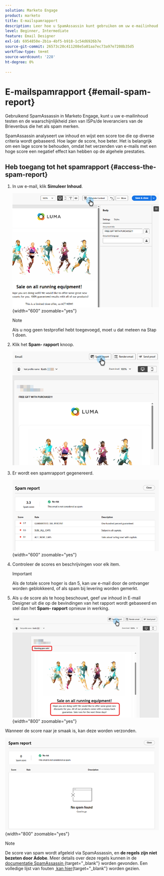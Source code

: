 ```yaml
---
solution: Marketo Engage
product: marketo
title: E-mailspamrapport
description: Leer hoe u SpamAssassin kunt gebruiken om uw e-mailinhoud te testen en de kans te zien dat deze als spam wordt gemarkeerd.
level: Beginner, Intermediate
feature: Email Designer
exl-id: 6954850e-2b1a-4bf5-b918-1c54d6926b7e
source-git-commit: 26573c20c411208e5a01aa7ec73a97e7208b35d5
workflow-type: tm+mt
source-wordcount: '228'
ht-degree: 0%

---
```


# E-mailspamrapport {#email-spam-report}

Gebruikend SpamAssassin in Marketo Engage, kunt u uw e-mailinhoud testen en de waarschijnlijkheid zien van ISPs/de leveranciers van de Brievenbus die het als spam merken.

SpamAssassin analyseert uw inhoud en wijst een score toe die op diverse criteria wordt gebaseerd. Hoe lager de score, hoe beter. Het is belangrijk om een lage score te behouden, omdat het verzenden van e-mails met een hoge score een negatief effect kan hebben op de algehele prestaties.

## Heb toegang tot het spamrapport {#access-the-spam-report}

1. In uw e-mail, klik **Simuleer Inhoud**.

   ![](assets/email-spam-report-1.png){width="600" zoomable="yes"}

   >[!NOTE]
   >
   >Als u nog geen testprofiel hebt toegevoegd, moet u dat meteen na Stap 1 doen.

1. Klik het **Spam- rapport** knoop.

   ![](assets/email-spam-report-2.png)

1. Er wordt een spamrapport gegenereerd.

   ![](assets/email-spam-report-3.png){width="600" zoomable="yes"}

1. Controleer de scores en beschrijvingen voor elk item.

   >[!IMPORTANT]
   >
   >Als de totale score hoger is dan 5, kan uw e-mail door de ontvanger worden geblokkeerd, of als spam bij levering worden gemerkt.

1. Als u de score als te hoog beschouwt, geef uw inhoud in E-mail Designer uit die op de bevindingen van het rapport wordt gebaseerd en stel dan het **Spam- rapport** opnieuw in werking.

   ![](assets/email-spam-report-4.png){width="800" zoomable="yes"}

Wanneer de score naar je smaak is, kan deze worden verzonden.

![](assets/email-spam-report-5.png){width="800" zoomable="yes"}

>[!NOTE]
>
>De score van spam wordt afgeleid via SpamAssassin, en **de regels zijn niet bezeten door Adobe**. Meer details over deze regels kunnen in de [&#x200B; documentatie SpamAssassin &#x200B;](https://spamassassin.apache.org/#_blank){target="_blank"} worden gevonden. Een volledige lijst van fouten [&#x200B; kan hier &#x200B;](https://spamassassin.apache.org/old/tests_3_0_x.html){target="_blank"} worden gezien.
